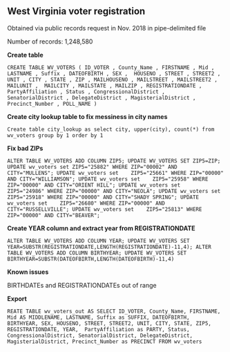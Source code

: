 ## West Virginia voter registration

Obtained via public records request in Nov. 2018 in pipe-delimited file

Number of records: 1,248,580

**Create table**

`CREATE TABLE WV_VOTERS ( ID_VOTER , County_Name , FIRSTNAME , Mid , LASTNAME , Suffix , DATEOFBIRTH , SEX , 
HOUSENO , STREET , STREET2 , UNIT , CITY , STATE , ZIP , MAILHOUSENO , MAILSTREET , MAILSTREET2 , MAILUNIT , 
MAILCITY , MAILSTATE , MAILZIP , REGISTRATIONDATE , PartyAffiliation , Status , CongressionalDistrict , 
SenatorialDistrict , DelegateDistrict , MagisterialDistrict , Precinct_Number , POLL_NAME )`

**Create city lookup table to fix messiness in city names**

`Create table city_lookup as
select city, upper(city), count(*)
from wv_voters
group by 1
order by 1`

**Fix bad ZIPs**

`ALTER TABLE WV_VOTERS ADD COLUMN ZIP5;
UPDATE WV_VOTERS SET ZIP5=ZIP;
UPDATE wv_voters set ZIP5="25882"
WHERE ZIP="00002" AND CITY="MULLENS";
UPDATE wv_voters set 	ZIP5="25661"
WHERE ZIP="00000" AND CITY="WILLIAMSON";
UPDATE wv_voters set 	ZIP5="25958"
WHERE ZIP="00000" AND CITY="ORIENT HILL";
UPDATE wv_voters set 	ZIP5="24986"
WHERE ZIP="00000" AND CITY="NEOLA";
UPDATE wv_voters set 	ZIP5="25918"
WHERE ZIP="00000" AND CITY="SHADY SPRING";
UPDATE wv_voters set 	ZIP5="26680"
WHERE ZIP="00000" AND CITY="RUSSELLVILLE";
UPDATE wv_voters set 	ZIP5="25813"
WHERE ZIP="00000" AND CITY="BEAVER";
`

**Create YEAR column and extract year from REGISTRATIONDATE**

`ALTER TABLE WV_VOTERS ADD COLUMN YEAR;
UPDATE WV_VOTERS SET YEAR=SUBSTR(REGISTRATIONDATE,LENGTH(REGISTRATIONDATE)-11,4);
ALTER TABLE WV_VOTERS ADD COLUMN BIRTHYEAR;
UPDATE WV_VOTERS SET BIRTHYEAR=SUBSTR(DATEOFBIRTH,LENGTH(DATEOFBIRTH)-11,4)` 

**Known issues**

BIRTHDATEs and REGISTRATIONDATEs out of range

**Export**

`REATE TABLE wv_voters_out AS
SELECT ID_VOTER, County_Name, FIRSTNAME, Mid AS MIDDLENAME, LASTNAME, Suffix as SUFFIX, DATEOFBIRTH, 
BIRTHYEAR, SEX, HOUSENO, STREET, STREET2, UNIT, CITY, STATE, ZIP5,   REGISTRATIONDATE, YEAR, 
PartyAffiliation as PARTY, Status, CongressionalDistrict, SenatorialDistrict, DelegateDistrict, 
MagisterialDistrict, Precinct_Number as PRECINCT
FROM wv_voters`
